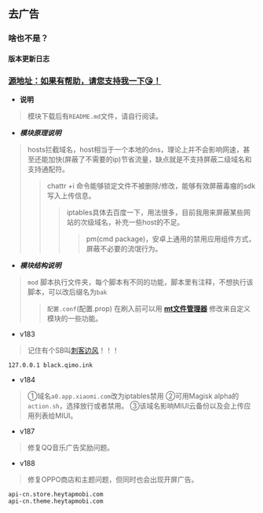 ## 去广告
### 啥也不是？
#### 版本更新日志
### [源地址：如果有帮助，请您支持我一下😘！](https://lingeringsound.github.io/10007)

- **说明**
 > 模块下载后有`README.md`文件，请自行阅读。
- ***模块原理说明***
 > hosts拦截域名，host相当于一个本地的dns，理论上并不会影响网速，甚至还能加快(屏蔽了不需要的ip)节省流量，缺点就是不支持屏蔽二级域名和支持通配符。
 >> chattr +i 命令能够锁定文件不被删除/修改，能够有效屏蔽毒瘤的sdk写入上传信息。
 >>> iptables具体去百度一下，用法很多，目前我用来屏蔽某些网站的次级域名，补充一些host的不足。
 >>>> pm(cmd package)，安卓上通用的禁用应用组件方式，屏蔽不必要的流氓行为。
- ***模块结构说明***
 > `mod` 脚本执行文件夹，每个脚本有不同的功能，脚本里有注释，不想执行该脚本，可以改后缀名为`bak`
 >> `配置.conf`(配置.prop) 在刷入前可以用 **[mt文件管理器](https://binmt.lanzoui.com/b01bivkzc)** 修改来自定义模块的一些功能。


- v183
> 记住有个SB叫[刺客边风](https://m.bilibili.com/space/21131684)！！！
```
127.0.0.1 black.qimo.ink
```
- v184
> ①域名`a0.app.xiaomi.com`改为iptables禁用
> ②可用Magisk alpha的`action.sh`，选择放行或者禁用。
> ③该域名影响MIUI云备份以及会上传应用列表给MIUI。
- v187
> 修复QQ音乐广告奖励问题。
- v188
> 修复OPPO商店和主题问题，但同时也会出现开屏广告。
```
api-cn.store.heytapmobi.com
api-cn.theme.heytapmobi.com
```